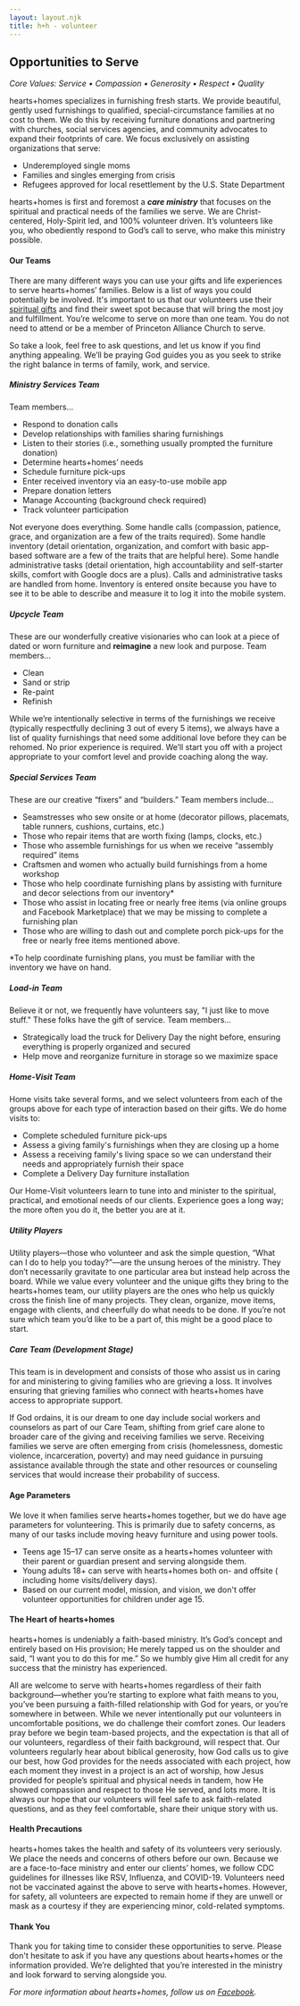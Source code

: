 ```yaml
---
layout: layout.njk
title: h+h - volunteer
---
```


## Opportunities to Serve
<em>Core Values: Service • Compassion • Generosity • Respect • Quality</em>

hearts+homes specializes in furnishing fresh starts. We provide beautiful, gently used furnishings to qualified, special-circumstance families at no cost to them. We do this by receiving furniture donations and partnering with churches, social services agencies, and community advocates to expand their footprints of care. We focus exclusively on assisting organizations that serve:

- Underemployed single moms
- Families and singles emerging from crisis
- Refugees approved for local resettlement by the U.S. State Department

hearts+homes is first and foremost a <em><b>care ministry</b></em> that focuses on the spiritual and practical needs of the families we serve. We are Christ-centered, Holy-Spirit led, and 100% volunteer driven. It’s volunteers like you, who obediently respond to God’s call to serve, who make this ministry possible.

#### Our Teams
There are many different ways you can use your gifts and life experiences to serve hearts+homes’ families. Below is a list of ways you could potentially be involved. It's important to us that our volunteers use their [spiritual gifts](https://spiritualgiftstest.com/spiritual-gifts-test-adult-version/) and find their sweet spot because that will bring the most joy and fulfillment. You’re welcome to serve on more than one team. You do not need to attend or be a member of Princeton Alliance Church to serve.

So take a look, feel free to ask questions, and let us know if you find anything appealing. We’ll be praying God guides you as you seek to strike the right balance in terms of family, work, and service.


##### Ministry Services Team
Team members...
- Respond to donation calls
- Develop relationships with families sharing furnishings
- Listen to their stories (i.e., something usually prompted the furniture donation)
- Determine hearts+homes’ needs
- Schedule furniture pick-ups
- Enter received inventory via an easy-to-use mobile app
- Prepare donation letters
- Manage Accounting (background check required)
- Track volunteer participation

Not everyone does everything. Some handle calls (compassion, patience, grace, and organization are a few of the traits required). Some handle inventory (detail orientation, organization, and comfort with basic app-based software are a few of the traits that are helpful here). Some handle administrative tasks (detail orientation, high accountability and self-starter skills, comfort with Google docs are a plus). Calls and administrative tasks are handled from home. Inventory is entered onsite because you have to see it to be able to describe and measure it to log it into the mobile system.


##### Upcycle Team
These are our wonderfully creative visionaries who can look at a piece of dated or worn furniture and <b>reimagine</b> a new look and purpose.
Team members...
- Clean
- Sand or strip
- Re-paint
- Refinish

While we’re intentionally selective in terms of the furnishings we receive (typically respectfully declining 3 out of every 5 items), we always have a list of quality furnishings that need some additional love before they can be rehomed. No prior experience is required. We’ll start you off with a project appropriate to your comfort level and provide coaching along the way.


##### Special Services Team
These are our creative “fixers” and “builders.” Team members include...
- Seamstresses who sew onsite or at home (decorator pillows, placemats, table runners,
   cushions, curtains, etc.)
- Those who repair items that are worth fixing (lamps, clocks, etc.)
- Those who assemble furnishings for us when we receive “assembly required” items
- Craftsmen and women who actually build furnishings from a home workshop
- Those who help coordinate furnishing plans by assisting with furniture and decor
    selections from our inventory*
- Those who assist in locating free or nearly free items (via online groups and Facebook
   Marketplace) that we may be missing to complete a furnishing plan
- Those who are willing to dash out and complete porch pick-ups for the free or nearly
    free items mentioned above.

*To help coordinate furnishing plans, you must be familiar with the inventory we have on hand.


##### Load-in Team
Believe it or not, we frequently have volunteers say, "I just like to move stuff." These folks have the gift of service.
Team members...

- Strategically load the truck for Delivery Day the night before, ensuring everything is
   properly organized and secured
- Help move and reorganize furniture in storage so we maximize space


##### Home-Visit Team
Home visits take several forms, and we select volunteers from each of the groups above for each type of interaction based on their gifts. We do home visits to:

- Complete scheduled furniture pick-ups
- Assess a giving family's furnishings when they are closing up a home
- Assess a receiving family's living space so we can understand their needs and
   appropriately furnish their space
- Complete a Delivery Day furniture installation

Our Home-Visit volunteers learn to tune into and minister to the spiritual, practical, and emotional needs of our clients. Experience goes a long way; the more often you do it, the better you are at it.


##### Utility Players
Utility players––those who volunteer and ask the simple question, “What can I do to help you today?”––are the unsung heroes of the ministry. They don’t necessarily gravitate to one particular area but instead help across the board. While we value every volunteer and the unique gifts they bring to the hearts+homes team, our utility players are the ones who help us quickly cross the finish line of many projects. They clean, organize, move items, engage with clients, and cheerfully do what needs to be done. If you’re not sure which team you’d like to be a part of, this might be a good place to start.


##### Care Team (Development Stage)
This team is in development and consists of those who assist us in caring for and ministering to giving families who are grieving a loss. It involves ensuring that grieving families who connect with hearts+homes have access to appropriate support.

If God ordains, it is our dream to one day include social workers and counselors as part of our Care Team, shifting from grief care alone to broader care of the giving and receiving families we serve. Receiving families we serve are often emerging from crisis (homelessness, domestic violence, incarceration, poverty) and may need guidance in pursuing assistance available through the state and other resources or counseling services that would increase their probability of success.

#### Age Parameters
We love it when families serve hearts+homes together, but we do have age parameters for volunteering. This is primarily due to safety concerns, as many of our tasks include moving heavy furniture and using power tools.
- Teens age 15–17 can serve onsite as a hearts+homes volunteer with their parent or guardian present and serving alongside them.
- Young adults 18+ can serve with hearts+homes both on- and offsite ( including home visits/delivery days).
- Based on our current model, mission, and vision, we don't offer volunteer opportunities for children under age 15.

#### The Heart of hearts+homes
hearts+homes is undeniably a faith-based ministry. It’s God’s concept and entirely based on His provision; He merely tapped us on the shoulder and said, “I want you to do this for me.” So we humbly give Him all credit for any success that the ministry has experienced.

All are welcome to serve with hearts+homes regardless of their faith background––whether you’re starting to explore what faith means to you, you’ve been pursuing a faith-filled relationship with God for years, or you’re somewhere in between. While we never intentionally put our volunteers in uncomfortable positions, we do challenge their comfort zones. Our leaders pray before we begin team-based projects, and the expectation is that all of our volunteers, regardless of their faith background, will respect that. Our volunteers regularly hear 
about biblical generosity, how God calls us to give our best, how God provides for the needs associated with each project, how each moment they invest in a project is an act of worship, how Jesus provided for people’s spiritual and physical needs in tandem, how He showed compassion and respect to those He served, and lots more. It is always our hope that our volunteers will feel safe to ask faith-related questions, and as they feel comfortable, share their unique story with us.


#### Health Precautions
hearts+homes takes the health and safety of its volunteers very seriously. We place the needs and concerns of others before our own. Because we are a face-to-face ministry and enter our clients’ homes, we follow CDC guidelines for illnesses like RSV, Influenza, and COVID-19. Volunteers need not be vaccinated against the above to serve with hearts+homes. However, for safety, all volunteers are expected to remain home if they are unwell or mask as a courtesy if they are experiencing minor, cold-related symptoms.

#### Thank You
Thank you for taking time to consider these opportunities to serve. Please don't hesitate to ask if you have any questions about hearts+homes or the information provided. We’re delighted that you’re interested in the ministry and look forward to serving alongside you.

<em><i>For more information about hearts+homes, follow us on [Facebook](http://www.facebook.com/heartsandhomesnj).</i></em>